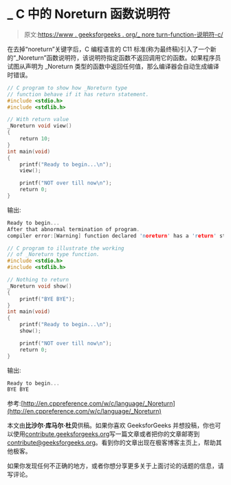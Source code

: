 # _ C 中的 Noreturn 函数说明符

> 原文:[https://www . geeksforgeeks . org/_ nore turn-function-说明符-c/](https://www.geeksforgeeks.org/_noreturn-function-specifier-c/)

在去掉“noreturn”关键字后，C 编程语言的 C11 标准(称为最终稿)引入了一个新的“_Noreturn”函数说明符，该说明符指定函数不返回调用它的函数。如果程序员试图从声明为 _Noreturn 类型的函数中返回任何值，那么编译器会自动生成编译时错误。

```cpp
// C program to show how _Noreturn type 
// function behave if it has return statement.
#include <stdio.h>
#include <stdlib.h>

// With return value
_Noreturn void view()
{
    return 10;
}
int main(void)
{
    printf("Ready to begin...\n");
    view();

    printf("NOT over till now\n");
    return 0;
}
```

输出:

```cpp
Ready to begin...
After that abnormal termination of program.
compiler error:[Warning] function declared 'noreturn' has a 'return' statement

```

```cpp
// C program to illustrate the working 
// of _Noreturn type function.
#include <stdio.h>
#include <stdlib.h>

// Nothing to return
_Noreturn void show()
{
    printf("BYE BYE");
}
int main(void)
{
    printf("Ready to begin...\n");
    show();

    printf("NOT over till now\n");
    return 0;
}
```

输出:

```cpp
Ready to begin...
BYE BYE

```

参考:[http://en.cppreference.com/w/c/language/_Noreturn](http://en.cppreference.com/w/c/language/_Noreturn)

本文由**比沙尔·库马尔·杜贝**供稿。如果你喜欢 GeeksforGeeks 并想投稿，你也可以使用[contribute.geeksforgeeks.org](http://www.contribute.geeksforgeeks.org)写一篇文章或者把你的文章邮寄到 contribute@geeksforgeeks.org。看到你的文章出现在极客博客主页上，帮助其他极客。

如果你发现任何不正确的地方，或者你想分享更多关于上面讨论的话题的信息，请写评论。